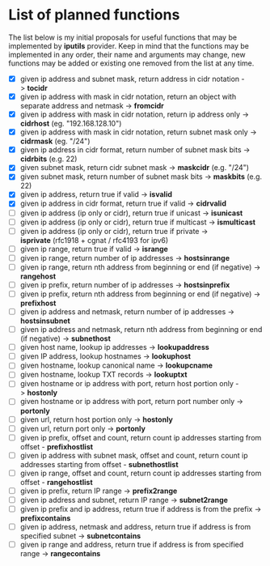 # List of planned functions

The list below is my initial proposals for useful functions that may be implemented by **iputils** provider.
Keep in mind that the functions may be implemented in any order, their name and arguments may change, new functions may be added or existing one removed from the list at any time.

- [X] given ip address and subnet mask, return address in cidr notation -> **tocidr**
- [X] given ip address with mask in cidr notation, return an object with separate address and netmask -> **fromcidr**
- [X] given ip address with mask in cidr notation, return ip address only -> **cidrhost** (eg. "192.168.128.10")
- [X] given ip address with mask in cidr notation, return subnet mask only -> **cidrmask** (eg. "/24")
- [X] given ip address in cidr format, return number of subnet mask bits -> **cidrbits** (e.g. 22)
- [X] given subnet mask, return cidr subnet mask -> **maskcidr** (e.g. "/24")
- [X] given subnet mask, return number of subnet mask bits -> **maskbits** (e.g. 22)
- [X] given ip address, return true if valid -> **isvalid**
- [X] given ip address in cidr format, return true if valid -> **cidrvalid**
- [ ] given ip address (ip only or cidr), return true if unicast -> **isunicast**
- [ ] given ip address (ip only or cidr), return true if multicast -> **ismulticast**
- [ ] given ip address (ip only or cidr), return true if private -> **isprivate** (rfc1918 + cgnat / rfc4193 for ipv6)
- [ ] given ip range, return true if valid -> **isrange**
- [ ] given ip range, return number of ip addresses -> **hostsinrange**
- [ ] given ip range, return nth address from beginning or end (if negative) -> **rangehost**
- [ ] given ip prefix, return number of ip addresses -> **hostsinprefix**
- [ ] given ip prefix, return nth address from beginning or end (if negative) -> **prefixhost**
- [ ] given ip address and netmask, return number of ip addresses -> **hostsinsubnet**
- [ ] given ip address and netmask, return nth address from beginning or end (if negative) -> **subnethost**
- [ ] given host name, lookup ip addresses -> **lookupaddress**
- [ ] given IP address, lookup hostnames -> **lookuphost**
- [ ] given hostname, lookup canonical name -> **lookupcname**
- [ ] given hostname, lookup TXT records -> **lookuptxt**
- [ ] given hostname or ip address with port, return host portion only -> **hostonly**
- [ ] given hostname or ip address with port, return port number only -> **portonly**
- [ ] given url, return host portion only -> **hostonly**
- [ ] given url, return port only -> **portonly**
- [ ] given ip prefix, offset and count, return count ip addresses starting from offset - **prefixhostlist**
- [ ] given ip address with subnet mask, offset and count, return count ip addresses starting from offset - **subnethostlist**
- [ ] given ip range, offset and count, return count ip addresses starting from offset - **rangehostlist**
- [ ] given ip prefix, return IP range -> **prefix2range**
- [ ] given ip address and subnet, return IP range -> **subnet2range**
- [ ] given ip prefix and ip address, return true if address is from the prefix -> **prefixcontains**
- [ ] given ip address, netmask and address, return true if address is from specified subnet -> **subnetcontains**
- [ ] given ip range and address, return true if address is from specified range -> **rangecontains**
